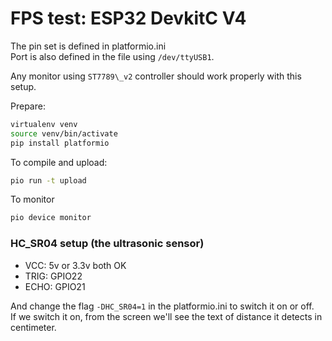 FPS test: ESP32 DevkitC V4
==========================

The pin set is defined in platformio.ini<br>
Port is also defined in the file using `/dev/ttyUSB1`.

Any monitor using `ST7789\_v2` controller should work properly with this setup.

Prepare:

```bash
virtualenv venv
source venv/bin/activate
pip install platformio
```

To compile and upload:

```bash
pio run -t upload
```

To monitor

```bash
pio device monitor
```

### HC\_SR04 setup (the ultrasonic sensor)

- VCC: 5v or 3.3v both OK
- TRIG: GPIO22
- ECHO: GPIO21

And change the flag `-DHC_SR04=1` in the platformio.ini to switch it on or off.<br>
If we switch it on, from the screen we'll see the text of distance it detects in centimeter.
